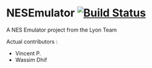 NESEmulator [![Build Status](https://travis-ci.org/SupinfoGameDev/NESEmulator.svg)](https://travis-ci.org/SupinfoGameDev/NESEmulator)
===========

A NES Emulator project from the Lyon Team

Actual contributors :

- Vincent P.
- Wassim Dhif
